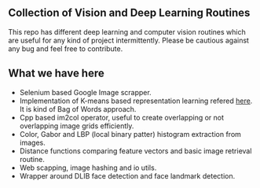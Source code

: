 Collection of Vision and Deep Learning Routines
-----------------------------------------------

This repo has different deep learning and computer vision routines which are useful for any kind of project intermittently.
Please be cautious against any bug and feel free to contribute.

What we have here
-----------------

- Selenium based Google Image scrapper. 
- Implementation of K-means based representation learning refered [here](https://cs.stanford.edu/~acoates/papers/CoatesLeeNg_nips2010_dlwkshp_singlelayer.pdf). It is kind of Bag of Words approach.
- Cpp based im2col operator, useful to create overlapping or not overlapping image grids efficiently.
- Color, Gabor and LBP (local binary patter) histogram extraction from images.
- Distance functions comparing feature vectors and basic image retrieval routine.
- Web scapping, image hashing and io utils.
- Wrapper around DLIB face detection and face landmark detection.
